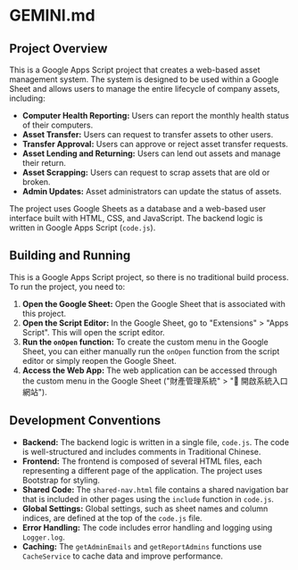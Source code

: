 # GEMINI.md

## Project Overview

This is a Google Apps Script project that creates a web-based asset management system. The system is designed to be used within a Google Sheet and allows users to manage the entire lifecycle of company assets, including:

*   **Computer Health Reporting:** Users can report the monthly health status of their computers.
*   **Asset Transfer:** Users can request to transfer assets to other users.
*   **Transfer Approval:** Users can approve or reject asset transfer requests.
*   **Asset Lending and Returning:** Users can lend out assets and manage their return.
*   **Asset Scrapping:** Users can request to scrap assets that are old or broken.
*   **Admin Updates:** Asset administrators can update the status of assets.

The project uses Google Sheets as a database and a web-based user interface built with HTML, CSS, and JavaScript. The backend logic is written in Google Apps Script (`code.js`).

## Building and Running

This is a Google Apps Script project, so there is no traditional build process. To run the project, you need to:

1.  **Open the Google Sheet:** Open the Google Sheet that is associated with this project.
2.  **Open the Script Editor:** In the Google Sheet, go to "Extensions" > "Apps Script". This will open the script editor.
3.  **Run the `onOpen` function:** To create the custom menu in the Google Sheet, you can either manually run the `onOpen` function from the script editor or simply reopen the Google Sheet.
4.  **Access the Web App:** The web application can be accessed through the custom menu in the Google Sheet ("財產管理系統" > "🔗 開啟系統入口網站").

## Development Conventions

*   **Backend:** The backend logic is written in a single file, `code.js`. The code is well-structured and includes comments in Traditional Chinese.
*   **Frontend:** The frontend is composed of several HTML files, each representing a different page of the application. The project uses Bootstrap for styling.
*   **Shared Code:** The `shared-nav.html` file contains a shared navigation bar that is included in other pages using the `include` function in `code.js`.
*   **Global Settings:** Global settings, such as sheet names and column indices, are defined at the top of the `code.js` file.
*   **Error Handling:** The code includes error handling and logging using `Logger.log`.
*   **Caching:** The `getAdminEmails` and `getReportAdmins` functions use `CacheService` to cache data and improve performance.
